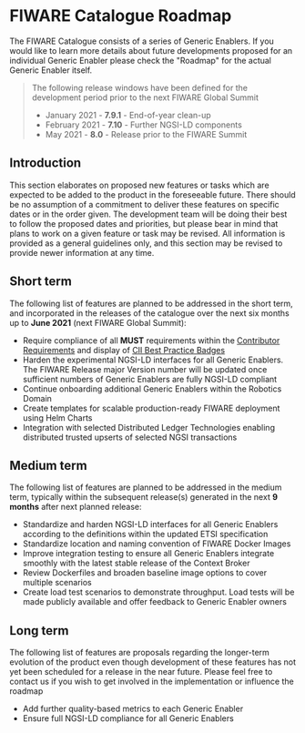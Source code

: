 # FIWARE Catalogue Roadmap

The FIWARE Catalogue consists of a series of Generic Enablers. If you would like to learn more details about future
developments proposed for an individual Generic Enabler please check the "Roadmap" for the actual Generic Enabler
itself.

> The following release windows have been defined for the development period prior to the next FIWARE Global Summit
>
> -   January 2021 - **7.9.1** - End-of-year clean-up
> -   February 2021 - **7.10** - Further NGSI-LD components
> -   May 2021 - **8.0** - Release prior to the FIWARE Summit


## Introduction

This section elaborates on proposed new features or tasks which are expected to be added to the product in the
foreseeable future. There should be no assumption of a commitment to deliver these features on specific dates or in the
order given. The development team will be doing their best to follow the proposed dates and priorities, but please bear
in mind that plans to work on a given feature or task may be revised. All information is provided as a general
guidelines only, and this section may be revised to provide newer information at any time.

## Short term

The following list of features are planned to be addressed in the short term, and incorporated in the releases of the
catalogue over the next six months up to **June 2021** (next FIWARE Global Summit):

-   Require compliance of all **MUST** requirements within the
    [Contributor Requirements](https://fiware-requirements.rtfd.io) and display of [CII Best Practice Badges](https://bestpractices.coreinfrastructure.org/en)
-   Harden the experimental NGSI-LD interfaces for all Generic Enablers. The FIWARE Release major Version number will be 
    updated once sufficient numbers of Generic Enablers are fully NGSI-LD compliant
-   Continue onboarding additional Generic Enablers within the Robotics Domain
-   Create templates for scalable production-ready FIWARE deployment using Helm Charts
-   Integration with selected Distributed Ledger Technologies enabling distributed trusted upserts of selected NGSI transactions

## Medium term

The following list of features are planned to be addressed in the medium term, typically within the subsequent
release(s) generated in the next **9 months** after next planned release:

-   Standardize and harden NGSI-LD interfaces for all Generic Enablers according to the definitions within the updated
    ETSI specification
-   Standardize location and naming convention of FIWARE Docker Images
-   Improve integration testing to ensure all Generic Enablers integrate smoothly with the latest stable release of the
    Context Broker
-   Review Dockerfiles and broaden baseline image options to cover multiple scenarios
-   Create load test scenarios to demonstrate throughput. Load tests will be made publicly available and offer feedback
    to Generic Enabler owners

## Long term

The following list of features are proposals regarding the longer-term evolution of the product even though development
of these features has not yet been scheduled for a release in the near future. Please feel free to contact us if you
wish to get involved in the implementation or influence the roadmap

-   Add further quality-based metrics to each Generic Enabler
-   Ensure full NGSI-LD compliance for all Generic Enablers
